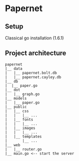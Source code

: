 # Papernet

## Setup
Classical go installation (1.6.1)

## Project architecture
```
papernet
|__ data
|   |__ papernet.bolt.db
|   |__ papernet.cayley.db
|__ db
|  |__ paper.go
|__ dot
|   |__ graph.go
|__ models
|   |__ paper.go
|__ public
|   |__ css
|   |   |__ ...
|   |__ fonts
|   |   |__ ...
|   |__ images
|   |   |__ ...
|   |__ templates
|       |__ ...
|__ web
|   |__ router.go
|__ main.go <-- start the server
```
